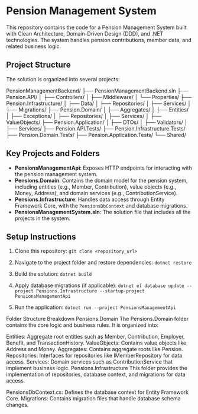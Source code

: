 # Pension Management System

This repository contains the code for a Pension Management System built with Clean Architecture, Domain-Driven Design (DDD), and .NET technologies. The system handles pension contributions, member data, and related business logic.

## Project Structure

The solution is organized into several projects:

PensionManagementBackend/
├── PensionManagementBackend.sln
├── Pension.API/
│ ├── Controllers/
│ ├── Middleware/
│ └── Properties/
├── Pension.Infrastructure/
│ ├── Data/
│ ├── Repositories/
│ ├── Services/
│ ├── Migrations/
├── Pension.Domain/
│ ├── Aggregates/
│ ├── Entities/
│ ├── Exceptions/
│ ├── Repositories/
│ ├── Services/
│ ├── ValueObjects/
├── Pension.Application/
│ ├── DTOs/
│ ├── Validators/
│ ├── Services/
├── Pension.API.Tests/
├── Pension.Infrastructure.Tests/
├── Pension.Domain.Tests/
├── Pension.Application.Tests/
└── Shared/

## Key Projects and Folders

- **PensionsManagementApi**: Exposes HTTP endpoints for interacting with the pension management system.
- **Pensions.Domain**: Contains the domain model for the pension system, including entities (e.g., Member, Contribution), value objects (e.g., Money, Address), and domain services (e.g., ContributionService).
- **Pensions.Infrastructure**: Handles data access through Entity Framework Core, with the `PensionsDbContext` and database migrations.
- **PensionsManagementSystem.sln**: The solution file that includes all the projects in the system.

## Setup Instructions

1. Clone this repository:
   `git clone <repository_url>`

2. Navigate to the project folder and restore dependencies:
   `dotnet restore`
3. Build the solution:
   `dotnet build`
4. Apply database migrations (if applicable):
   `dotnet ef database update --project Pensions.Infrastructure --startup-project PensionsManagementApi`
5. Run the application:
   `dotnet run --project PensionsManagementApi`

Folder Structure Breakdown
Pensions.Domain
The Pensions.Domain folder contains the core logic and business rules. It is organized into:

Entities: Aggregate root entities such as Member, Contribution, Employer, Benefit, and TransactionHistory.
ValueObjects: Contains value objects like Address and Money.
Aggregates: Contains aggregate roots like Pension.
Repositories: Interfaces for repositories like IMemberRepository for data access.
Services: Domain services such as ContributionService that implement business logic.
Pensions.Infrastructure
This folder provides the implementation of repositories, database context, and migrations for data access.

PensionsDbContext.cs: Defines the database context for Entity Framework Core.
Migrations: Contains migration files that handle database schema changes.
